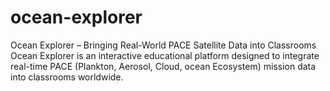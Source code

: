 # ocean-explorer
Ocean Explorer – Bringing Real-World PACE Satellite Data into Classrooms Ocean Explorer is an interactive educational platform designed to integrate real-time PACE (Plankton, Aerosol, Cloud, ocean Ecosystem) mission data into classrooms worldwide. 
